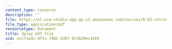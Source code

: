 ```yaml
---
content_type: resource
description: ''
file: https://ol-ocw-studio-app-qa.s3.amazonaws.com/courses/6-02-introduction-to-eecs-ii-digital-communication-systems-fall-2012/ecc71adcdf1c748143bf8c5b29ec4165_POetF9rX7Zw.pdf
file_type: application/pdf
resourcetype: Document
title: 3play pdf file
uid: ecc71adc-df1c-7481-43bf-8c5b29ec4165
---
```

